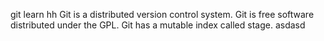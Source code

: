 git learn hh 
Git is a distributed version control system.
Git is free software distributed under the GPL.
Git has a mutable index called stage.
asdasd